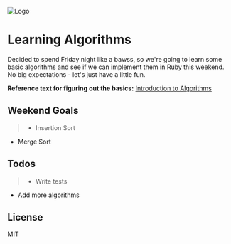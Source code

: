![Logo](http://i.imgur.com/QNmRzAF.png)

**Learning Algorithms**
===================

Decided to spend Friday night like a bawss, so we're going to learn some basic algorithms and see if we can implement them in Ruby this weekend.  No big expectations - let's just have a little fun.

**Reference text for figuring out the basics:** [Introduction to Algorithms]

## **Weekend Goals**
>- Insertion Sort
- Merge Sort

## **Todos**
>- Write tests
- Add more algorithms

   [Introduction to Algorithms]: <https://mitpress.mit.edu/books/introduction-algorithms>

## **License**
MIT
